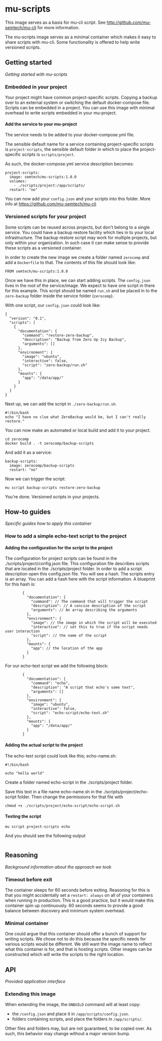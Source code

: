 # mu-scripts

This image serves as a basis for mu-cli script. See http://github.com/mu-semtech/mu-cli for more information.

The mu-scripts image serves as a minimal container which makes it easy to share scripts with mu-cli.  Some functionality is offered to help write versioned scripts.

## Getting started

_Getting started with mu-scripts_

### Embedded in your project

Your project might have common project-specific scripts.  Copying a backup over to an external system or switching the default docker-compose file.  Scripts can be embedded in a project.  You can use this image with minimal overhead to write scripts embedded in your mu-project.

#### Add the service to your mu-project

The service needs to be added to your docker-compose.yml file.

The sensible default name for a service containing project-specific scripts is `project-scripts`, the sensible default folder in which to place the project-specific scripts is `scripts/project`.

As such, the docker-compose.yml service description becomes:

    project-scripts:
      image: semtech/mu-scripts:1.0.0
      volumes:
        - ./scripts/project:/app/scripts/
      restart: "no"

You can now add your `config.json` and your scripts into this folder.  More info at https://github.com/mu-semtech/mu-cli


### Versioned scripts for your project

Some scripts can be reused across projects, but don't belong to a single service.  You could have a backup restore facility which ties in to your local infrastructure.  The backup restore script may work for multiple projects, but only within your organization.  In such case it can make sense to provide these scripts as a versioned container.

In order to create the new image we create a folder named `zerocomp` and add a `Dockerfile` to that.  The contents of this file should look like:

    FROM semtech/mu-scripts:1.0.0

Once we have this in place, we can start adding scripts.  The `config.json` lives in the root of the service/image.  We expect to have one script in there for this example. This script should be named `run.sh` and be placed in to the `zero-backup` folder inside the service folder (`zerocomp`).

With one script, our `config.json` could look like:

    {
      "version": "0.1",
      "scripts": [
        {
          "documentation": {
            "command": "restore-zero-backup",
            "description": "Backup from Zero Up Icy Backup",
            "arguments": []
          },
          "environment": {
            "image": "ubuntu",
            "interactive": false,
            "script": "zero-backup/run.sh"
          },
          "mounts": {
            "app": "/data/app/"
          }
        }
      ]
    }

Next up, we can add the script in `./zero-backup/run.sh`.

    #!/bin/bash
    echo "I have no clue what ZeroBackup would be, but I can't really restore."

You can now make an automated or local build and add it to your project.

    cd zerocomp
    docker build . -t zerocomp/backup-scripts

And add it as a service:

    backup-scripts:
      image: zerocomp/backup-scripts
      restart: "no"

Now we can trigger the script:

    mu script backup-scripts restore-zero-backup

You're done.  Versioned scripts in your projects.

## How-to guides

_Specific guides how to apply this container_

### How to add a simple echo-text script to the project

#### Adding the configuration for the script to the project

The configuration for project scripts can be found in the ./scripts/project/config.json file. This configuration file describes scripts that are located in the ./scripts/project folder. In order to add a script description open this config.json file. You will see a hash. The scripts entry is an array. You can add a hash here with the script information. A blueprint for this hash is:
```
        {
          "documentation": {
            "command": // The command that will trigger the script
            "description": // A concise description of the script
            "arguments": // An array describing the arguments
          },
          "environment": {
            "image": // the image in which the script will be executed
            "interactive": // set this to true if the script needs user interaction
            "script": // the name of the script
          },
          "mounts": {
            "app": // the location of the app
          }
        }
```

For our echo-text script we add the following block:

```
        {
          "documentation": {
            "command": "echo",
            "description": "A script that echo's some text",
            "arguments": []
          },
          "environment": {
            "image": "ubuntu",
            "interactive": false,
            "script": "echo-script/echo-text.sh"
          },
          "mounts": {
            "app": "/data/app/"
          }
        }
```

#### Adding the actual script to the project
The echo-text script could look like this; echo-name.sh:
```
#!/bin/bash

echo "hello world"
```
Create a folder named echo-script in the ./scripts/project folder.

Save this text in a file name echo-name.sh in the ./scripts/project/echo-script folder. Then change the permissions for that file with
```
chmod +x ./scripts/project/echo-script/echo-script.sh
```

#### Testing the script
```
mu script project-scripts echo
```

And you should see the following output
```

```


## Reasoning

_Background information about the approach we took_

### Timeout before exit

The container sleeps for 60 seconds before exiting.  Reasoning for this is that you might accidentally set a `restart: always` on all of your containers when running in production.  This is a good practice, but it would make this container spin up continuously.  60 seconds seems to provide a good balance between discovery and minimum system overhead.

### Minimal container

One could argue that this container should offer a bunch of support for writing scripts.  We chose not to do this because the specific needs for various scripts would be different.  We still want the image name to reflect what this container is for, and that is hosting scripts.  Other images can be constructed which will write the scripts to the right location.

## API

_Provided application interface_

### Extending this image

When extending the image, the `ONBUILD` command will at least copy:

- the `/config.json` and place it in `/app/scripts/config.json`.
- folders containing scripts, and place the folders in `/app/scripts/`.

Other files and folders may, but are not guaranteed, to be copied over.  As such, this behavior may change without a major version bump.
